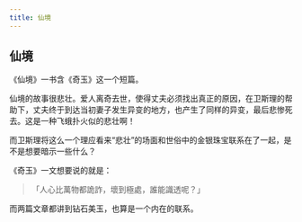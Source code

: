 ```yaml
---
title: 仙境
---
```


## 仙境


《仙境》一书含《奇玉》这一个短篇。

仙境的故事很悲壮。爱人离奇去世，使得丈夫必须找出真正的原因，在卫斯理的帮助下，丈夫终于到达当初妻子发生异变的地方，也产生了同样的异变，最后悲惨死去。这是一种飞蛾扑火似的悲壮啊！

而卫斯理将这么一个理应看来“悲壮”的场面和世俗中的金银珠宝联系在了一起，是不是想要暗示一些什么？

《奇玉》一文想要说的就是：
>「人心比萬物都詭詐，壞到極處，誰能識透呢？」

而两篇文章都讲到钻石美玉，也算是一个内在的联系。
